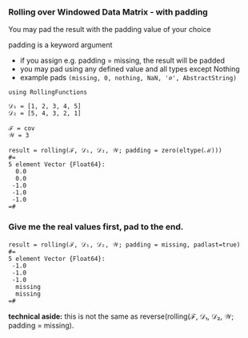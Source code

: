 ### Rolling over Windowed Data Matrix - with padding

You may pad the result with the padding value of your choice

padding is a keyword argument
- if you assign e.g. padding = missing, the result will be padded
- you may pad using any defined value and all types except Nothing
- example pads `(missing, 0, nothing, NaN, '∅', AbstractString)`

```
using RollingFunctions

𝒟₁ = [1, 2, 3, 4, 5]
𝒟₂ = [5, 4, 3, 2, 1]

ℱ = cov
𝒲 = 3

result = rolling(ℱ, 𝒟₁, 𝒟₂, 𝒲; padding = zero(eltype(ℳ)))
#=
5 element Vector {Float64}:
  0.0
  0.0
 -1.0
 -1.0
 -1.0
=#
```

### Give me the real values first, pad to the end.
```
result = rolling(ℱ, 𝒟₁, 𝒟₂, 𝒲; padding = missing, padlast=true)
#=
5 element Vector {Float64}:
 -1.0
 -1.0
 -1.0
  missing
  missing
=#
```
**technical aside:** this is not the same as reverse(rolling(ℱ, 𝒟₁, 𝒟₂, 𝒲; padding = missing).


